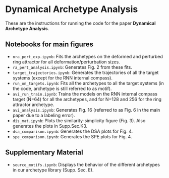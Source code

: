 # Dynamical Archetype Analysis

These are the instructions for running the code for the paper **Dynamical Archetype Analysis**.

## Notebooks for main figures

- `nra_pert_exp.ipynb`: Fits the archetypes on the deformed and perturbed ring attractor for all deformation/perturbation sizes.
- `ra_pert_analysis.ipynb`: Generates Fig. 2 from these fits.
- `target_trajectories.ipynb`: Generates the trajectories of all the target systems (except for the RNN internal compass).
- `run_on_targets.ipynb`: Fits all the archetypes to all the target systems (in the code, archetype is still referred to as motif).
- `avi_run_train.ipynb`: Trains the models on the RNN internal compass target (N=64) for all the archetypes, and for N=128 and 256 for the ring attractor archetype.
- `avi_analysis.ipynb`: Generates Fig. 16 (referred to as Fig. 6 in the main paper due to a labeling error).
- `dis_mat.ipynb`: Plots the similarity-simplicity figure (Fig. 3). Also generates the plots in Supp.Sec.K3.
- `dsa_comparison.ipynb`: Generates the DSA plots for Fig. 4.
- `spe_comparison.ipynb`: Generates the SPE plots for Fig. 4.


## Supplementary Material

- `source_motifs.ipynb`: Displays the behavior of the different archetypes in our archetype library (Supp. Sec. E).